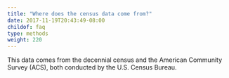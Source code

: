 ```yaml
---
title: "Where does the census data come from?"
date: 2017-11-19T20:43:49-08:00
childof: faq
type: methods
weight: 220
---
```

This data comes from the decennial census and the American Community Survey (ACS), both conducted by the U.S. Census Bureau.